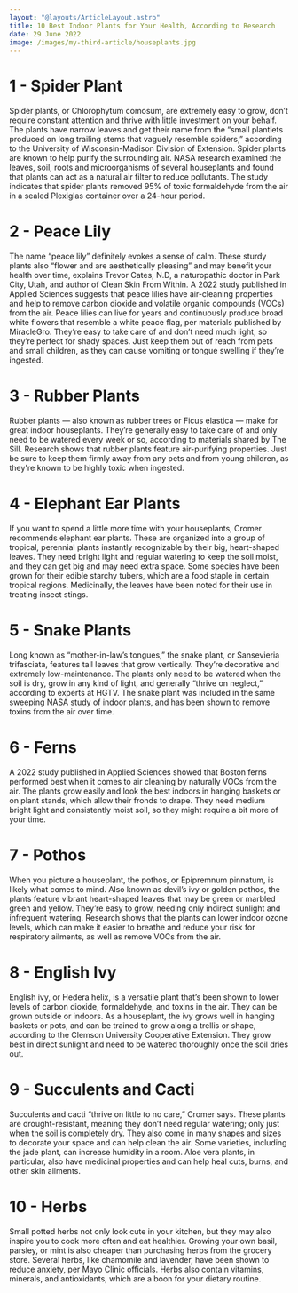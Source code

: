 ```yaml
---
layout: "@layouts/ArticleLayout.astro"
title: 10 Best Indoor Plants for Your Health, According to Research
date: 29 June 2022
image: /images/my-third-article/houseplants.jpg
---
```


<h1 class="text-green-700 py-4"> 1 - Spider Plant </h1>
Spider plants, or Chlorophytum comosum, are extremely easy to grow, don’t require constant attention and thrive with little investment on your behalf. The plants have narrow leaves and get their name from the “small plantlets produced on long trailing stems that vaguely resemble spiders,” according to the University of Wisconsin-Madison Division of Extension. Spider plants are known to help purify the surrounding air. NASA research examined the leaves, soil, roots and microorganisms of several houseplants and found that plants can act as a natural air filter to reduce pollutants. The study indicates that spider plants removed 95% of toxic formaldehyde from the air in a sealed Plexiglas container over a 24-hour period.

<h1 class="text-green-700 py-5"> 2 - Peace Lily </h1>
The name “peace lily” definitely evokes a sense of calm. These sturdy plants also “flower and are aesthetically pleasing” and may benefit your health over time, explains Trevor Cates, N.D, a naturopathic doctor in Park City, Utah, and author of Clean Skin From Within. A 2022 study published in Applied Sciences suggests that peace lilies have air-cleaning properties and help to remove carbon dioxide and volatile organic compounds (VOCs) from the air. Peace lilies can live for years and continuously produce broad white flowers that resemble a white peace flag, per materials published by MiracleGro. They’re easy to take care of and don’t need much light, so they’re perfect for shady spaces. Just keep them out of reach from pets and small children, as they can cause vomiting or tongue swelling if they’re ingested.

<h1 class="text-green-700 py-5"> 3 - Rubber Plants </h1>
Rubber plants — also known as rubber trees or Ficus elastica — make for great indoor houseplants. They’re generally easy to take care of and only need to be watered every week or so, according to materials shared by The Sill. Research shows that rubber plants feature air-purifying properties. Just be sure to keep them firmly away from any pets and from young children, as they're known to be highly toxic when ingested.

<h1 class="text-green-700 py-5"> 4 - Elephant Ear Plants </h1>
If you want to spend a little more time with your houseplants, Cromer recommends elephant ear plants. These are organized into a group of tropical, perennial plants instantly recognizable by their big, heart-shaped leaves. They need bright light and regular watering to keep the soil moist, and they can get big and may need extra space. Some species have been grown for their edible starchy tubers, which are a food staple in certain tropical regions. Medicinally, the leaves have been noted for their use in treating insect stings.

<h1 class="text-green-700 py-5"> 5 - Snake Plants </h1>
Long known as “mother-in-law’s tongues,” the snake plant, or Sansevieria trifasciata, features tall leaves that grow vertically. They’re decorative and extremely low-maintenance. The plants only need to be watered when the soil is dry, grow in any kind of light, and generally “thrive on neglect,” according to experts at HGTV. The snake plant was included in the same sweeping NASA study of indoor plants, and has been shown to remove toxins from the air over time.

<h1 class="text-green-700 py-5"> 6 - Ferns </h1>
A 2022 study published in Applied Sciences showed that Boston ferns performed best when it comes to air cleaning by naturally VOCs from the air. The plants grow easily and look the best indoors in hanging baskets or on plant stands, which allow their fronds to drape. They need medium bright light and consistently moist soil, so they might require a bit more of your time.

<h1 class="text-green-700 py-5"> 7 - Pothos </h1>
When you picture a houseplant, the pothos, or Epipremnum pinnatum, is likely what comes to mind. Also known as devil’s ivy or golden pothos, the plants feature vibrant heart-shaped leaves that may be green or marbled green and yellow. They’re easy to grow, needing only indirect sunlight and infrequent watering. Research shows that the plants can lower indoor ozone levels, which can make it easier to breathe and reduce your risk for respiratory ailments, as well as remove VOCs from the air.

<h1 class="text-green-700 py-5"> 8 - English Ivy </h1>
English ivy, or Hedera helix, is a versatile plant that’s been shown to lower levels of carbon dioxide, formaldehyde, and toxins in the air. They can be grown outside or indoors. As a houseplant, the ivy grows well in hanging baskets or pots, and can be trained to grow along a trellis or shape, according to the Clemson University Cooperative Extension. They grow best in direct sunlight and need to be watered thoroughly once the soil dries out.

<h1 class="text-green-700 py-5"> 9 - Succulents and Cacti </h1>
Succulents and cacti “thrive on little to no care,” Cromer says. These plants are drought-resistant, meaning they don’t need regular watering; only just when the soil is completely dry. They also come in many shapes and sizes to decorate your space and can help clean the air. Some varieties, including the jade plant, can increase humidity in a room. Aloe vera plants, in particular, also have medicinal properties and can help heal cuts, burns, and other skin ailments.

<h1 class="text-green-700 py-5"> 10 - Herbs </h1>
Small potted herbs not only look cute in your kitchen, but they may also inspire you to cook more often and eat healthier. Growing your own basil, parsley, or mint is also cheaper than purchasing herbs from the grocery store. Several herbs, like chamomile and lavender, have been shown to reduce anxiety, per Mayo Clinic officials. Herbs also contain vitamins, minerals, and antioxidants, which are a boon for your dietary routine.


